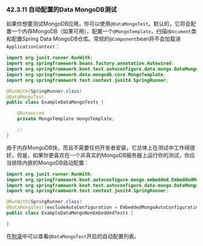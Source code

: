 ### 42.3.11 自动配置的Data MongoDB测试

如果你想要测试MongoDB应用，你可以使用`@DataMongoTest`。默认的，它将会配置一个内存MongoDB（如果可用），配置一个`@MongoTemplate`，扫描`@Document`类和配置Spring Data MongoDB仓库。常规的`@Component`bean将不会加载进`ApplicationContext`：
```java
import org.junit.runner.RunWith;
import org.springframework.beans.factory.annotation.Autowired;
import org.springframework.boot.test.autoconfigure.data.mongo.DataMongoTest;
import org.springframework.data.mongodb.core.MongoTemplate;
import org.springframework.test.context.junit4.SpringRunner;

@RunWith(SpringRunner.class)
@DataMongoTest
public class ExampleDataMongoTests {

    @Autowired
    private MongoTemplate mongoTemplate;

    //
}
```
由于内存MongoDB快，而且不需要任何开发者安装，它总体上在测试中工作得很好。但是，如果你更喜欢在一个非真实的MongoDB服务器上运行你的测试，你应当排除内嵌的MongoDB自动配置：
```java
import org.junit.runner.RunWith;
import org.springframework.boot.autoconfigure.mongo.embedded.EmbeddedMongoAutoConfiguration;
import org.springframework.boot.test.autoconfigure.data.mongo.DataMongoTest;
import org.springframework.test.context.junit4.SpringRunner;

@RunWith(SpringRunner.class)
@DataMongoTest(excludeAutoConfiguration = EmbeddedMongoAutoConfiguration.class)
public class ExampleDataMongoNonEmbeddedTests {

}
```
在[附录](https://docs.spring.io/spring-boot/docs/2.0.0.RELEASE/reference/htmlsingle/#test-auto-configuration)中可以查看`@DataMongoTest`开启的自动配置列表。